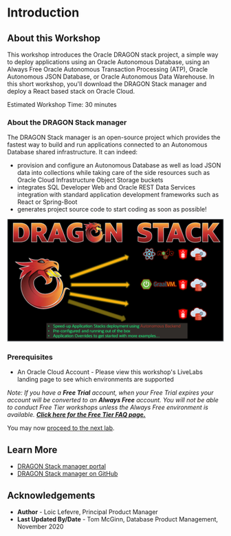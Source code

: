 # Introduction

## About this Workshop

This workshop introduces the Oracle DRAGON stack project, a simple way to deploy applications using an Oracle Autonomous Database, using an Always Free Oracle Autonomous Transaction Processing (ATP), Oracle Autonomous JSON Database, or Oracle Autonomous Data Warehouse. In this short workshop, you'll download the DRAGON Stack manager and deploy a React based stack on Oracle Cloud.

Estimated Workshop Time: 30 minutes

### About the DRAGON Stack manager
The DRAGON Stack manager is an open-source project which provides the fastest way to build and run applications connected to an Autonomous Database shared infrastructure. It can indeed:
 - provision and configure an Autonomous Database as well as load JSON data into collections while taking care of the side resources such as Oracle Cloud Infrastructure Object Storage buckets
 - integrates SQL Developer Web and Oracle REST Data Services integration with standard application development frameworks such as React or Spring-Boot
 - generates project source code to start coding as soon as possible!  

  ![DRAGON Stack manager speeds up application development](./images/dragon-stack-manager-overview.png)

### Prerequisites

* An Oracle Cloud Account - Please view this workshop's LiveLabs landing page to see which environments are supported

*Note: If you have a **Free Trial** account, when your Free Trial expires your account will be converted to an **Always Free** account. You will not be able to conduct Free Tier workshops unless the Always Free environment is available. **[Click here for the Free Tier FAQ page.](https://www.oracle.com/cloud/free/faq.html)***

You may now [proceed to the next lab](#next).

## Learn More

* [DRAGON Stack manager portal](https://bit.ly/DRAGONStackManager)
* [DRAGON Stack manager on GitHub](https://bit.ly/DragonStack)

## Acknowledgements
* **Author** - Loic Lefevre, Principal Product Manager
* **Last Updated By/Date** - Tom McGinn, Database Product Management, November 2020



